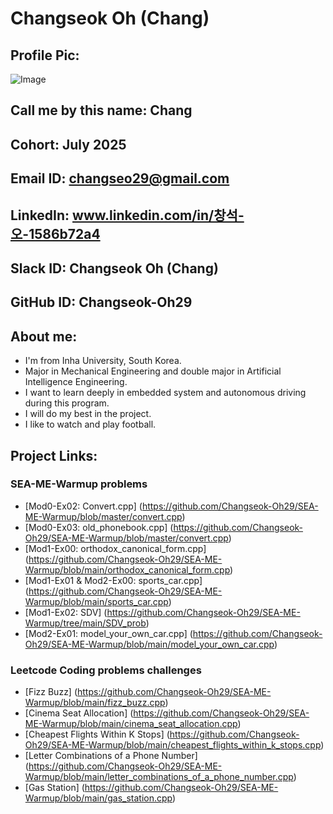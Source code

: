 # Changseok Oh (Chang)
## Profile Pic:
![Image](https://github.com/user-attachments/assets/7d4b587a-836d-43d5-9e24-5a71221f26e4)
## Call me by this name: Chang
## Cohort: July 2025
## Email ID: changseo29@gmail.com
## LinkedIn: www.linkedin.com/in/창석-오-1586b72a4
## Slack ID: Changseok Oh (Chang)
## GitHub ID: Changseok-Oh29
## About me:
- I'm from Inha University, South Korea.
- Major in Mechanical Engineering and double major in Artificial Intelligence Engineering.
- I want to learn deeply in embedded system and autonomous driving during this program.
- I will do my best in the project.
- I like to watch and play football.
## Project Links:
### SEA-ME-Warmup problems
- [Mod0-Ex02: Convert.cpp] (https://github.com/Changseok-Oh29/SEA-ME-Warmup/blob/master/convert.cpp)
- [Mod0-Ex03: old_phonebook.cpp] (https://github.com/Changseok-Oh29/SEA-ME-Warmup/blob/master/convert.cpp)
- [Mod1-Ex00: orthodox_canonical_form.cpp] (https://github.com/Changseok-Oh29/SEA-ME-Warmup/blob/main/orthodox_canonical_form.cpp)
- [Mod1-Ex01 & Mod2-Ex00: sports_car.cpp] (https://github.com/Changseok-Oh29/SEA-ME-Warmup/blob/main/sports_car.cpp)
- [Mod1-Ex02: SDV] (https://github.com/Changseok-Oh29/SEA-ME-Warmup/tree/main/SDV_prob)
- [Mod2-Ex01: model_your_own_car.cpp] (https://github.com/Changseok-Oh29/SEA-ME-Warmup/blob/main/model_your_own_car.cpp)

### Leetcode Coding problems challenges
- [Fizz Buzz] (https://github.com/Changseok-Oh29/SEA-ME-Warmup/blob/main/fizz_buzz.cpp)
- [Cinema Seat Allocation] (https://github.com/Changseok-Oh29/SEA-ME-Warmup/blob/main/cinema_seat_allocation.cpp)
- [Cheapest Flights Within K Stops] (https://github.com/Changseok-Oh29/SEA-ME-Warmup/blob/main/cheapest_flights_within_k_stops.cpp)
- [Letter Combinations of a Phone Number] (https://github.com/Changseok-Oh29/SEA-ME-Warmup/blob/main/letter_combinations_of_a_phone_number.cpp)
- [Gas Station] (https://github.com/Changseok-Oh29/SEA-ME-Warmup/blob/main/gas_station.cpp)
